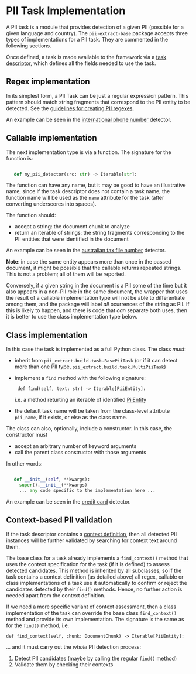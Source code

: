 # PII Task Implementation

A PII task is a module that provides detection of a given PII (possible for a
given language and country). The `pii-extract-base` package accepts three
types of implementations for a PII task. They are commented in the following
sections.

Once defined, a task is made available to the framework via a [task
descriptor], which defines all the fields needed to use the task.


## Regex implementation

In its simplest form, a PII Task can be just a regular expression pattern.
This pattern should match string fragments that correspond to the PII entity 
to be detected. See the [guidelines for creating PII regexes].

An example can be seen in the [international phone number] detector.


## Callable implementation

The next implementation type is via a function. The signature for the function
is:

```Python

   def my_pii_detector(src: str) -> Iterable[str]:
```

The function can have any name, but it may be good to have an illustrative name,
since if the task descriptor does not contain a task name, the function name
will be used as the `name` attribute for the task (after converting underscores
into spaces).

The function should:

 * accept a string: the document chunk to analyze
 * return an iterable of strings: the string fragments corresponding to the
   PII entities that were identified in the document

An example can be seen in the [australian tax file number] detector.

**Note**: in case the same entity appears more than once in the passed
document, it might be possible that the callable returns repeated strings.
This is not a problem; all of them will be reported.

Conversely, if a given string in the document is a PII some of the time but
it also appears in a non-PII role in the same document, the wrapper that uses
the result of a callable implementation type will not be able to differentiate
among them, and the package will label *all* ocurrences of the string as PII.
If this is likely to happen, and there is code that *can* separate both uses,
then it is better to use the class implementation type below.


## Class implementation

In this case the task is implemented as a full Python class. The class *must*:

 * inherit from `pii_extract.build.task.BasePiiTask` (or if it can detect
   more than one PII type, `pii_extract.build.task.MultiPiiTask`)
 * implement a `find` method with the following signature:

        def find(self, text: str) -> Iterable[PiiEntity]:

   i.e. a method returting an iterable of identified [PiiEntity]

 * the default task name will be taken from the class-level attribute
   `pii_name`, if it exists, or else as the class name.

The class can also, optionally, include a constructor. In this case, the
constructor must
 * accept an arbitrary number of keyword arguments
 * call the parent class constructor with those arguments

In other words:

```Python

   def __init__(self, **kwargs):
     super().__init__(**kwargs)
     ... any code specific to the implementation here ...
```


An example can be seen in the [credit card] detector.


## Context-based PII validation

If the task descriptor contains a [context definition], then all detected PII
instances will be further validated by searching for context text around them.

The base class for a task already implements a `find_context()` method that
uses the context specification for the task (if it is defined) to assess
detected candidates. This method is inherited by all subclasses, so if the
task contains a context definition (as detailed above) all regex, callable or 
class implementations of a task use it automatically to confirm or reject the
candidates detected by their `find()` methods. Hence, no further action is
needed apart from the context definition.

If we need a more specific variant of context assessment, then a class
implementation of the task can override the base class `find_context()` 
method and provide its own implementation. The signature is the same as for
the `find()` method, i.e.

    def find_context(self, chunk: DocumentChunk) -> Iterable[PiiEntity]:

... and it must carry out the *whole* PII detection process:
  1. Detect PII candidates (maybe by calling the regular `find()` method)
  2. Validate them by checking their contexts



[task descriptor]: task-descriptor.md
[context definition]: task-descriptor.md#context-validation
[guidelines for creating PII regexes]: regex.md

[PiiEntity]: https://github.com/piisa/pii-data/tree/main/doc/piientity.md

[international phone number]: ../test/taux/modules/en/any/ipn.py
[credit card]: ../test/taux/modules/any/credit_card_mock.py
[Australian tax file number]: ../test/taux/modules/en/au/tfn.py
